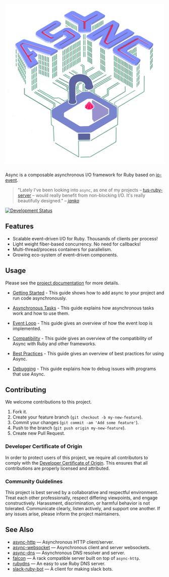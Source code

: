 # ![Async](assets/logo.webp)

Async is a composable asynchronous I/O framework for Ruby based on [io-event](https://github.com/socketry/io-event).

> "Lately I've been looking into `async`, as one of my projects –
> [tus-ruby-server](https://github.com/janko/tus-ruby-server) – would really benefit from non-blocking I/O. It's really
> beautifully designed." *– [janko](https://github.com/janko)*

[![Development Status](https://github.com/socketry/async/workflows/Test/badge.svg)](https://github.com/socketry/async/actions?workflow=Test)

## Features

  - Scalable event-driven I/O for Ruby. Thousands of clients per process\!
  - Light weight fiber-based concurrency. No need for callbacks\!
  - Multi-thread/process containers for parallelism.
  - Growing eco-system of event-driven components.

## Usage

Please see the [project documentation](https://socketry.github.io/async/) for more details.

  - [Getting Started](https://socketry.github.io/async/guides/getting-started/index) - This guide shows how to add async to your project and run code asynchronously.

  - [Asynchronous Tasks](https://socketry.github.io/async/guides/asynchronous-tasks/index) - This guide explains how asynchronous tasks work and how to use them.

  - [Event Loop](https://socketry.github.io/async/guides/event-loop/index) - This guide gives an overview of how the event loop is implemented.

  - [Compatibility](https://socketry.github.io/async/guides/compatibility/index) - This guide gives an overview of the compatibility of Async with Ruby and other frameworks.

  - [Best Practices](https://socketry.github.io/async/guides/best-practices/index) - This guide gives an overview of best practices for using Async.

  - [Debugging](https://socketry.github.io/async/guides/debugging/index) - This guide explains how to debug issues with programs that use Async.

## Contributing

We welcome contributions to this project.

1.  Fork it.
2.  Create your feature branch (`git checkout -b my-new-feature`).
3.  Commit your changes (`git commit -am 'Add some feature'`).
4.  Push to the branch (`git push origin my-new-feature`).
5.  Create new Pull Request.

### Developer Certificate of Origin

In order to protect users of this project, we require all contributors to comply with the [Developer Certificate of Origin](https://developercertificate.org/). This ensures that all contributions are properly licensed and attributed.

### Community Guidelines

This project is best served by a collaborative and respectful environment. Treat each other professionally, respect differing viewpoints, and engage constructively. Harassment, discrimination, or harmful behavior is not tolerated. Communicate clearly, listen actively, and support one another. If any issues arise, please inform the project maintainers.

## See Also

  - [async-http](https://github.com/socketry/async-http) — Asynchronous HTTP client/server.
  - [async-websocket](https://github.com/socketry/async-websocket) — Asynchronous client and server websockets.
  - [async-dns](https://github.com/socketry/async-dns) — Asynchronous DNS resolver and server.
  - [falcon](https://github.com/socketry/falcon) — A rack compatible server built on top of `async-http`.
  - [rubydns](https://github.com/ioquatix/rubydns) — An easy to use Ruby DNS server.
  - [slack-ruby-bot](https://github.com/slack-ruby/slack-ruby-bot) — A client for making slack bots.

